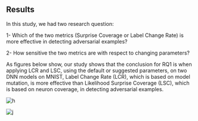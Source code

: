 ## Results

In this study, we had two research question:

1- Which of the two metrics (Surprise Coverage or Label Change Rate) is more effective in detecting adversarial examples?

2- How sensitive the two metrics are with respect to changing parameters?

As figures below show, our study shows that the conclusion for RQ1 is when applying LCR and LSC, using the default or suggested parameters, on two DNN models on MNIST, Label Change Rate (LCR), which is based on model mutation, is more effective than Likelihood Surprise Coverage (LSC), which is based on neuron coverage, in detecting adversarial examples.
 

![h](/MNIST-CONV5.png)

![j](/MNIST-LENET.png)
